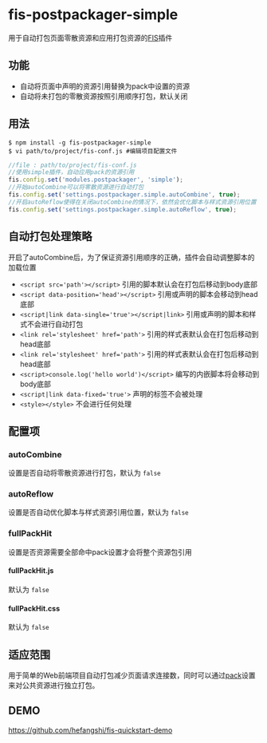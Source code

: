 # fis-postpackager-simple

用于自动打包页面零散资源和应用打包资源的[FIS](https://github.com/fex-team/fis/)插件

## 功能

 - 自动将页面中声明的资源引用替换为pack中设置的资源
 - 自动将未打包的零散资源按照引用顺序打包，默认关闭

## 用法

    $ npm install -g fis-postpackager-simple
    $ vi path/to/project/fis-conf.js #编辑项目配置文件

```javascript
//file : path/to/project/fis-conf.js
//使用simple插件，自动应用pack的资源引用
fis.config.set('modules.postpackager', 'simple');
//开始autoCombine可以将零散资源进行自动打包
fis.config.set('settings.postpackager.simple.autoCombine', true);
//开启autoReflow使得在关闭autoCombine的情况下，依然会优化脚本与样式资源引用位置
fis.config.set('settings.postpackager.simple.autoReflow', true);
```

## 自动打包处理策略

开启了autoCombine后，为了保证资源引用顺序的正确，插件会自动调整脚本的加载位置

 - ```<script src='path'></script>``` 引用的脚本默认会在打包后移动到body底部
 - ```<script data-position='head'></script>``` 引用或声明的脚本会移动到head底部
 - ```<script|link data-single='true'></script|link>``` 引用或声明的脚本和样式不会进行自动打包
 - ```<link rel='stylesheet' href='path'>``` 引用的样式表默认会在打包后移动到head底部
 - ```<link rel='stylesheet' href='path'>``` 引用的样式表默认会在打包后移动到head底部
 - ```<script>console.log('hello world')</script>``` 编写的内嵌脚本将会移动到body底部
 - ```<script|link data-fixed='true'>``` 声明的标签不会被处理
 - ```<style></style>``` 不会进行任何处理

## 配置项

### autoCombine

设置是否自动将零散资源进行打包，默认为 `false`

### autoReflow

设置是否自动优化脚本与样式资源引用位置，默认为 `false`

### fullPackHit

设置是否资源需要全部命中pack设置才会将整个资源包引用

#### fullPackHit.js

默认为 `false`

#### fullPackHit.css

默认为 `false`

## 适应范围

用于简单的Web前端项目自动打包减少页面请求连接数，同时可以通过[pack](https://github.com/fex-team/fis/wiki/%E9%85%8D%E7%BD%AEAPI#pack)设置来对公共资源进行独立打包。

## DEMO

https://github.com/hefangshi/fis-quickstart-demo
